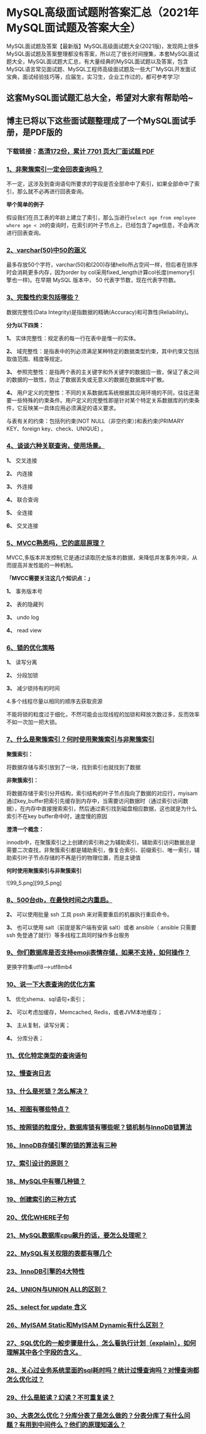 # MySQL高级面试题附答案汇总（2021年MySQL面试题及答案大全）

MySQL面试题及答案【最新版】MySQL高级面试题大全(2021版)，发现网上很多MySQL面试题及答案整理都没有答案，所以花了很长时间搜集，本套MySQL面试题大全，MySQL面试题大汇总，有大量经典的MySQL面试题以及答案，包含MySQL语言常见面试题、MySQL工程师高级面试题及一些大厂MySQL开发面试宝典，面试经验技巧等，应届生，实习生，企业工作过的，都可参考学习!

## 这套MySQL面试题汇总大全，希望对大家有帮助哈~ 

## 博主已将以下这些面试题整理成了一个MySQL面试手册，是PDF版的

### 下载链接：[高清172份，累计 7701 页大厂面试题  PDF](https://github.com/javatechnorth/javanorth-itbooks/blob/master/docs/index.md)


### [1、非聚簇索引一定会回表查询吗？](https://gitee.com/souyunku/NewDevBooks/blob/master/docs/MySQL/MySQL高级面试题附答案汇总（2021年MySQL面试题及答案大全）.md#1非聚簇索引一定会回表查询吗)  


不一定，这涉及到查询语句所要求的字段是否全部命中了索引，如果全部命中了索引，那么就不必再进行回表查询。

**举个简单的例子**

假设我们在员工表的年龄上建立了索引，那么当进行`select age from employee where age < 20`的查询时，在索引的叶子节点上，已经包含了age信息，不会再次进行回表查询。


### [2、varchar(50)中50的涵义](https://gitee.com/souyunku/NewDevBooks/blob/master/docs/MySQL/MySQL高级面试题附答案汇总（2021年MySQL面试题及答案大全）.md#2varchar50中50的涵义)  


最多存放50个字符，varchar(50)和(200)存储hello所占空间一样，但后者在排序时会消耗更多内存，因为order by col采用fixed_length计算col长度(memory引擎也一样)。在早期 MySQL 版本中， 50 代表字节数，现在代表字符数。


### [3、完整性约束包括哪些？](https://gitee.com/souyunku/NewDevBooks/blob/master/docs/MySQL/MySQL高级面试题附答案汇总（2021年MySQL面试题及答案大全）.md#3完整性约束包括哪些)  


数据完整性(Data Integrity)是指数据的精确(Accuracy)和可靠性(Reliability)。

**分为以下四类：**

**1、** 实体完整性：规定表的每一行在表中是惟一的实体。

**2、** 域完整性：是指表中的列必须满足某种特定的数据类型约束，其中约束又包括取值范围、精度等规定。

**3、** 参照完整性：是指两个表的主关键字和外关键字的数据应一致，保证了表之间的数据的一致性，防止了数据丢失或无意义的数据在数据库中扩散。

**4、** 用户定义的完整性：不同的关系数据库系统根据其应用环境的不同，往往还需要一些特殊的约束条件。用户定义的完整性即是针对某个特定关系数据库的约束条件，它反映某一具体应用必须满足的语义要求。

与表有关的约束：包括列约束(NOT NULL（非空约束）)和表约束(PRIMARY KEY、foreign key、check、UNIQUE) 。


### [4、谈谈六种关联查询，使用场景。](https://gitee.com/souyunku/NewDevBooks/blob/master/docs/MySQL/MySQL高级面试题附答案汇总（2021年MySQL面试题及答案大全）.md#4谈谈六种关联查询使用场景。)  


**1、** 交叉连接

**2、** 内连接

**3、** 外连接

**4、** 联合查询

**5、** 全连接

**6、** 交叉连接


### [5、MVCC熟悉吗，它的底层原理？](https://gitee.com/souyunku/NewDevBooks/blob/master/docs/MySQL/MySQL高级面试题附答案汇总（2021年MySQL面试题及答案大全）.md#5mvcc熟悉吗它的底层原理)  


MVCC,多版本并发控制,它是通过读取历史版本的数据，来降低并发事务冲突，从而提高并发性能的一种机制。

**「MVCC需要关注这几个知识点：」**

**1、** 事务版本号

**2、** 表的隐藏列

**3、** undo log

**4、** read view


### [6、锁的优化策略](https://gitee.com/souyunku/NewDevBooks/blob/master/docs/MySQL/MySQL高级面试题附答案汇总（2021年MySQL面试题及答案大全）.md#6锁的优化策略)  


**1、** 读写分离

**2、** 分段加锁

**3、** 减少锁持有的时间

4.多个线程尽量以相同的顺序去获取资源

不能将锁的粒度过于细化，不然可能会出现线程的加锁和释放次数过多，反而效率不如一次加一把大锁。


### [7、什么是聚簇索引？何时使用聚簇索引与非聚簇索引](https://gitee.com/souyunku/NewDevBooks/blob/master/docs/MySQL/MySQL高级面试题附答案汇总（2021年MySQL面试题及答案大全）.md#7什么是聚簇索引何时使用聚簇索引与非聚簇索引)  


**聚簇索引：**

将数据存储与索引放到了一块，找到索引也就找到了数据

**非聚簇索引：**

将数据存储于索引分开结构，索引结构的叶子节点指向了数据的对应行，myisam通过key_buffer把索引先缓存到内存中，当需要访问数据时（通过索引访问数据），在内存中直接搜索索引，然后通过索引找到磁盘相应数据，这也就是为什么索引不在key buffer命中时，速度慢的原因

**澄清一个概念：**

innodb中，在聚簇索引之上创建的索引称之为辅助索引，辅助索引访问数据总是需要二次查找，非聚簇索引都是辅助索引，像复合索引、前缀索引、唯一索引，辅助索引叶子节点存储的不再是行的物理位置，而是主键值

**何时使用聚簇索引与非聚簇索引**

![99_5.png][99_5.png]


### [8、500台db，在最快时间之内重启。](https://gitee.com/souyunku/NewDevBooks/blob/master/docs/MySQL/MySQL高级面试题附答案汇总（2021年MySQL面试题及答案大全）.md#8500台db在最快时间之内重启。)  


**2、** 可以使用批量 ssh 工具 pssh 来对需要重启的机器执行重启命令。

**3、** 也可以使用 salt（前提是客户端有安装 salt）或者 ansible（ ansible 只需要 ssh 免登通了就行）等多线程工具同时操作多台服务


### [9、你们数据库是否支持emoji表情存储，如果不支持，如何操作？](https://gitee.com/souyunku/NewDevBooks/blob/master/docs/MySQL/MySQL高级面试题附答案汇总（2021年MySQL面试题及答案大全）.md#9你们数据库是否支持emoji表情存储如果不支持如何操作)  


更换字符集utf8-->utf8mb4


### [10、说一下大表查询的优化方案](https://gitee.com/souyunku/NewDevBooks/blob/master/docs/MySQL/MySQL高级面试题附答案汇总（2021年MySQL面试题及答案大全）.md#10说一下大表查询的优化方案)  


**1、** 优化shema、sql语句+索引；

**2、** 可以考虑加缓存，Memcached, Redis，或者JVM本地缓存；

**3、** 主从复制，读写分离；

**4、** 分库分表；


### [11、优化特定类型的查询语句](https://gitee.com/souyunku/NewDevBooks/blob/master/docs/MySQL/MySQL高级面试题附答案汇总（2021年MySQL面试题及答案大全）.md#11优化特定类型的查询语句)  

### [12、慢查询日志](https://gitee.com/souyunku/NewDevBooks/blob/master/docs/MySQL/MySQL高级面试题附答案汇总（2021年MySQL面试题及答案大全）.md#12慢查询日志)  

### [13、什么是死锁？怎么解决？](https://gitee.com/souyunku/NewDevBooks/blob/master/docs/MySQL/MySQL高级面试题附答案汇总（2021年MySQL面试题及答案大全）.md#13什么是死锁怎么解决)  

### [14、视图有哪些特点？](https://gitee.com/souyunku/NewDevBooks/blob/master/docs/MySQL/MySQL高级面试题附答案汇总（2021年MySQL面试题及答案大全）.md#14视图有哪些特点)  

### [15、按照锁的粒度分，数据库锁有哪些呢？锁机制与InnoDB锁算法](https://gitee.com/souyunku/NewDevBooks/blob/master/docs/MySQL/MySQL高级面试题附答案汇总（2021年MySQL面试题及答案大全）.md#15按照锁的粒度分数据库锁有哪些呢锁机制与innodb锁算法)  

### [16、InnoDB存储引擎的锁的算法有三种](https://gitee.com/souyunku/NewDevBooks/blob/master/docs/MySQL/MySQL高级面试题附答案汇总（2021年MySQL面试题及答案大全）.md#16innodb存储引擎的锁的算法有三种)  

### [17、索引设计的原则？](https://gitee.com/souyunku/NewDevBooks/blob/master/docs/MySQL/MySQL高级面试题附答案汇总（2021年MySQL面试题及答案大全）.md#17索引设计的原则)  

### [18、MySQL中有哪几种锁？](https://gitee.com/souyunku/NewDevBooks/blob/master/docs/MySQL/MySQL高级面试题附答案汇总（2021年MySQL面试题及答案大全）.md#18mysql中有哪几种锁)  

### [19、创建索引的三种方式](https://gitee.com/souyunku/NewDevBooks/blob/master/docs/MySQL/MySQL高级面试题附答案汇总（2021年MySQL面试题及答案大全）.md#19创建索引的三种方式)  

### [20、优化WHERE子句](https://gitee.com/souyunku/NewDevBooks/blob/master/docs/MySQL/MySQL高级面试题附答案汇总（2021年MySQL面试题及答案大全）.md#20优化where子句)  

### [21、MySQL数据库cpu飙升的话，要怎么处理呢？](https://gitee.com/souyunku/NewDevBooks/blob/master/docs/MySQL/MySQL高级面试题附答案汇总（2021年MySQL面试题及答案大全）.md#21mysql数据库cpu飙升的话要怎么处理呢)  

### [22、MySQL有关权限的表都有哪几个](https://gitee.com/souyunku/NewDevBooks/blob/master/docs/MySQL/MySQL高级面试题附答案汇总（2021年MySQL面试题及答案大全）.md#22mysql有关权限的表都有哪几个)  

### [23、InnoDB引擎的4大特性](https://gitee.com/souyunku/NewDevBooks/blob/master/docs/MySQL/MySQL高级面试题附答案汇总（2021年MySQL面试题及答案大全）.md#23innodb引擎的4大特性)  

### [24、UNION与UNION ALL的区别？](https://gitee.com/souyunku/NewDevBooks/blob/master/docs/MySQL/MySQL高级面试题附答案汇总（2021年MySQL面试题及答案大全）.md#24union与union-all的区别)  

### [25、select for update 含义](https://gitee.com/souyunku/NewDevBooks/blob/master/docs/MySQL/MySQL高级面试题附答案汇总（2021年MySQL面试题及答案大全）.md#25select-for-update-含义)  

### [26、MyISAM Static和MyISAM Dynamic有什么区别？](https://gitee.com/souyunku/NewDevBooks/blob/master/docs/MySQL/MySQL高级面试题附答案汇总（2021年MySQL面试题及答案大全）.md#26myisam-static和myisam-dynamic有什么区别)  

### [27、SQL优化的一般步骤是什么，怎么看执行计划（explain），如何理解其中各个字段的含义。](https://gitee.com/souyunku/NewDevBooks/blob/master/docs/MySQL/MySQL高级面试题附答案汇总（2021年MySQL面试题及答案大全）.md#27sql优化的一般步骤是什么怎么看执行计划explain如何理解其中各个字段的含义。)  

### [28、关心过业务系统里面的sql耗时吗？统计过慢查询吗？对慢查询都怎么优化过？](https://gitee.com/souyunku/NewDevBooks/blob/master/docs/MySQL/MySQL高级面试题附答案汇总（2021年MySQL面试题及答案大全）.md#28关心过业务系统里面的sql耗时吗统计过慢查询吗对慢查询都怎么优化过)  

### [29、什么是脏读？幻读？不可重复读？](https://gitee.com/souyunku/NewDevBooks/blob/master/docs/MySQL/MySQL高级面试题附答案汇总（2021年MySQL面试题及答案大全）.md#29什么是脏读幻读不可重复读)  

### [30、大表怎么优化？分库分表了是怎么做的？分表分库了有什么问题？有用到中间件么？他们的原理知道么？](https://gitee.com/souyunku/NewDevBooks/blob/master/docs/MySQL/MySQL高级面试题附答案汇总（2021年MySQL面试题及答案大全）.md#30大表怎么优化分库分表了是怎么做的分表分库了有什么问题有用到中间件么他们的原理知道么)  





